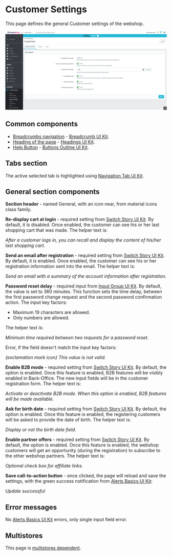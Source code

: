 # Customer Settings

This page defines the general Customer settings of the webshop.

![Customers Settings UI](<../../../../../.gitbook/assets/image (6) (2).png>)

## Common components

* [Breadcrumbs navigation](../../../common-components/breadcrumbs.md) - [Breadcrumb UI Kit](https://build.prestashop.com/prestashop-ui-kit/?path=/story/breadcrumb--breadcrumb).
* [Heading of the page](../../../common-components/heading-of-the-page.md) - [Headings UI Kit](https://build.prestashop.com/prestashop-ui-kit/?path=/story/headings--headings).
* [Help Button](../../../common-components/help-button.md) - [Buttons Outline UI Kit](https://build.prestashop.com/prestashop-ui-kit/?path=/story/buttons--outline).

## Tabs section

The active selected tab is highlighted using [Navigation Tab UI Kit](https://build.prestashop.com/prestashop-ui-kit/?path=/story/navigation--navigation-tabs).

## General section components

**Section header** - named General, with an icon near, from material icons class family.

**Re-display cart at login** - required setting from [Switch Story UI Kit](https://build.prestashop.com/prestashop-ui-kit/?path=/story/forms--switch-story). By default, it is disabled. Once enabled, the customer can see his or her last shopping cart that was made. The helper text is:

_After a customer logs in, you can recall and display the content of his/her last shopping cart._

**Send an email after registration** - required setting from [Switch Story UI Kit](https://build.prestashop.com/prestashop-ui-kit/?path=/story/forms--switch-story). By default, it is enabled. Once enabled, the customer can see his or her registration information sent into the email. The helper text is:

_Send an email with a summary of the account information after registration._

**Password reset delay** - required input from [Input Group UI Kit](https://build.prestashop.com/prestashop-ui-kit/?path=/story/forms--input-group). By default, the value is set to 360 minutes. This function sets the time delay, between the first password change request and the second password confirmation action. The input key factors:

* Maximum 19 characters are allowed.
* Only numbers are allowed.

The helper text is:

_Minimum time required between two requests for a password reset._

Error, if the field doesn't match the input key factors:

_{exclamation mark icon} This value is not valid._

**Enable B2B mode** - required setting from [Switch Story UI Kit](https://build.prestashop.com/prestashop-ui-kit/?path=/story/forms--switch-story). By default, the option is enabled. Once this feature is enabled, B2B features will be visibly enabled in Back-Office. The new input fields will be in the customer registration form. The helper text is:

_Activate or deactivate B2B mode. When this option is enabled, B2B features will be made available._

**Ask for birth date** - required setting from [Switch Story UI Kit](https://build.prestashop.com/prestashop-ui-kit/?path=/story/forms--switch-story). By default, the option is enabled. Once this feature is enabled, the registering customers will be asked to provide the date of birth. The helper text is:

_Display or not the birth date field._

**Enable partner offers** - required setting from [Switch Story UI Kit](https://build.prestashop.com/prestashop-ui-kit/?path=/story/forms--switch-story). By default, the option is enabled. Once this feature is enabled, the webshop customers will get an opportunity (during the registration) to subscribe to the other webshop partners. The helper text is:

_Optional check box for affiliate links._

**Save call-to-action button** - once clicked, the page will reload and save the settings, with the green success notification from [Alerts Basics UI Kit](https://build.prestashop.com/prestashop-ui-kit/?path=/story/alerts--basics):

_Update successful_

## Error messages

No [Alerts Basics UI Kit](https://build.prestashop.com/prestashop-ui-kit/?path=/story/alerts--basics) errors, only single input field error.

## Multistores

This page is [multistores dependent](../../../common-components/multistores-dependent.md).





